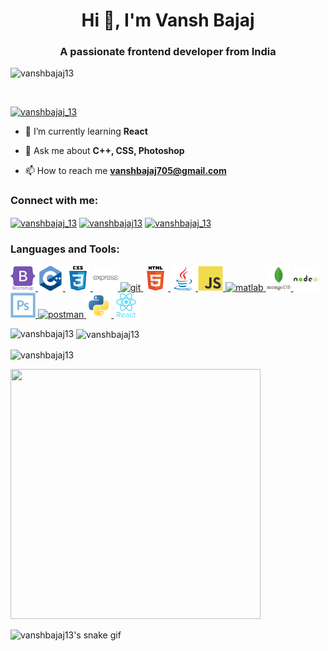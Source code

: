 <h1 align="center">Hi 👋, I'm Vansh Bajaj</h1>
<h3 align="center">A passionate frontend developer from India</h3>

<p align="left"> <img src="https://komarev.com/ghpvc/?username=vanshbajaj13&label=Profile%20views&color=0e75b6&style=flat" alt="vanshbajaj13" /> </p>
<p align="left"><img src="https://wakatime.com/badge/user/104fbea8-4a6a-4c7e-b728-f69da17719c4.svg" alt="" srcset=""> </p>

<p align="left"> <a href="https://twitter.com/vanshbajaj_13" target="blank"><img src="https://img.shields.io/twitter/follow/vanshbajaj_13?logo=twitter&style=for-the-badge" alt="vanshbajaj_13" /></a> </p>

- 🌱 I’m currently learning **React**

- 💬 Ask me about **C++, CSS, Photoshop**

- 📫 How to reach me **vanshbajaj705@gmail.com**

<h3 align="left">Connect with me:</h3>
<p align="left">
<a href="https://twitter.com/vanshbajaj_13" target="blank"><img align="center" src="https://raw.githubusercontent.com/rahuldkjain/github-profile-readme-generator/master/src/images/icons/Social/twitter.svg" alt="vanshbajaj_13" height="30" width="40" /></a>
<a href="https://linkedin.com/in/vanshbajaj13" target="blank"><img align="center" src="https://raw.githubusercontent.com/rahuldkjain/github-profile-readme-generator/master/src/images/icons/Social/linked-in-alt.svg" alt="vanshbajaj13" height="30" width="40" /></a>
<a href="https://instagram.com/vanshbajaj_13" target="blank"><img align="center" src="https://raw.githubusercontent.com/rahuldkjain/github-profile-readme-generator/master/src/images/icons/Social/instagram.svg" alt="vanshbajaj_13" height="30" width="40" /></a>
</p>

<h3 align="left">Languages and Tools:</h3>
<p align="left"> <a href="https://getbootstrap.com" target="_blank" rel="noreferrer"> <img src="https://raw.githubusercontent.com/devicons/devicon/master/icons/bootstrap/bootstrap-plain-wordmark.svg" alt="bootstrap" width="40" height="40"/> </a> <a href="https://www.w3schools.com/cpp/" target="_blank" rel="noreferrer"> <img src="https://raw.githubusercontent.com/devicons/devicon/master/icons/cplusplus/cplusplus-original.svg" alt="cplusplus" width="40" height="40"/> </a> <a href="https://www.w3schools.com/css/" target="_blank" rel="noreferrer"> <img src="https://raw.githubusercontent.com/devicons/devicon/master/icons/css3/css3-original-wordmark.svg" alt="css3" width="40" height="40"/> </a> <a href="https://expressjs.com" target="_blank" rel="noreferrer"> <img src="https://raw.githubusercontent.com/devicons/devicon/master/icons/express/express-original-wordmark.svg" alt="express" width="40" height="40"/> </a> <a href="https://git-scm.com/" target="_blank" rel="noreferrer"> <img src="https://www.vectorlogo.zone/logos/git-scm/git-scm-icon.svg" alt="git" width="40" height="40"/> </a> <a href="https://www.w3.org/html/" target="_blank" rel="noreferrer"> <img src="https://raw.githubusercontent.com/devicons/devicon/master/icons/html5/html5-original-wordmark.svg" alt="html5" width="40" height="40"/> </a> <a href="https://www.java.com" target="_blank" rel="noreferrer"> <img src="https://raw.githubusercontent.com/devicons/devicon/master/icons/java/java-original.svg" alt="java" width="40" height="40"/> </a> <a href="https://developer.mozilla.org/en-US/docs/Web/JavaScript" target="_blank" rel="noreferrer"> <img src="https://raw.githubusercontent.com/devicons/devicon/master/icons/javascript/javascript-original.svg" alt="javascript" width="40" height="40"/> </a> <a href="https://www.mathworks.com/" target="_blank" rel="noreferrer"> <img src="https://upload.wikimedia.org/wikipedia/commons/2/21/Matlab_Logo.png" alt="matlab" width="40" height="40"/> </a> <a href="https://www.mongodb.com/" target="_blank" rel="noreferrer"> <img src="https://raw.githubusercontent.com/devicons/devicon/master/icons/mongodb/mongodb-original-wordmark.svg" alt="mongodb" width="40" height="40"/> </a> <a href="https://nodejs.org" target="_blank" rel="noreferrer"> <img src="https://raw.githubusercontent.com/devicons/devicon/master/icons/nodejs/nodejs-original-wordmark.svg" alt="nodejs" width="40" height="40"/> </a> <a href="https://www.photoshop.com/en" target="_blank" rel="noreferrer"> <img src="https://raw.githubusercontent.com/devicons/devicon/master/icons/photoshop/photoshop-line.svg" alt="photoshop" width="40" height="40"/> </a> <a href="https://postman.com" target="_blank" rel="noreferrer"> <img src="https://www.vectorlogo.zone/logos/getpostman/getpostman-icon.svg" alt="postman" width="40" height="40"/> </a> <a href="https://www.python.org" target="_blank" rel="noreferrer"> <img src="https://raw.githubusercontent.com/devicons/devicon/master/icons/python/python-original.svg" alt="python" width="40" height="40"/> </a> <a href="https://reactjs.org/" target="_blank" rel="noreferrer"> <img src="https://raw.githubusercontent.com/devicons/devicon/master/icons/react/react-original-wordmark.svg" alt="react" width="40" height="40"/> </a> </p>

<p><img align="left" src="https://github-readme-stats.vercel.app/api/top-langs?username=vanshbajaj13&show_icons=true&theme=dark&locale=en&layout=compact" alt="vanshbajaj13" /></p>

<p>&nbsp;<img align="center" src="https://github-readme-stats.vercel.app/api?username=vanshbajaj13&show_icons=true&theme=dark&locale=en" alt="vanshbajaj13" /></p>

<p><img align="center" src="https://github-readme-streak-stats.herokuapp.com/?user=vanshbajaj13&theme=dark" alt="vanshbajaj13" /></p>
<p align="left"> <img src="https://wakatime.com/share/@vanshbajaj13/e0eb07e3-7f38-43df-8821-5ccfabba1001.svg" width="400" height="400"/> </p>

<!-- platane/snk works, it just puts it on a new branch -->

  

![vanshbajaj13's snake gif](https://github.com/vanshbajaj13/vanshbajaj13/blob/output/github-contribution-grid-snake.svg)
